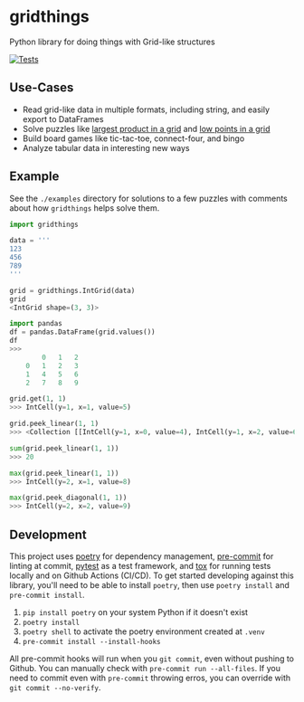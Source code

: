 # gridthings
Python library for doing things with Grid-like structures

[![Tests](https://github.com/kafonek/gridthings/actions/workflows/run-tests.yaml/badge.svg)](https://github.com/kafonek/gridthings/actions/workflows/run-tests.yaml)

## Use-Cases

 - Read grid-like data in multiple formats, including string, and easily export to DataFrames
 - Solve puzzles like [largest product in a grid](https://projecteuler.net/problem=11) and [low points in a grid](https://adventofcode.com/2021/day/9)
 - Build board games like tic-tac-toe, connect-four, and bingo
 - Analyze tabular data in interesting new ways

## Example

See the `./examples` directory for solutions to a few puzzles with comments about how `gridthings` helps solve them.

```python
import gridthings

data = '''
123
456
789
'''

grid = gridthings.IntGrid(data)
grid
<IntGrid shape=(3, 3)>

import pandas
df = pandas.DataFrame(grid.values())
df
>>>
        0	1	2
    0	1	2	3
    1	4	5	6
    2	7	8	9

grid.get(1, 1)
>>> IntCell(y=1, x=1, value=5)

grid.peek_linear(1, 1)
>>> <Collection [[IntCell(y=1, x=0, value=4), IntCell(y=1, x=2, value=6), IntCell(y=0, x=1, value=2), IntCell(y=2, x=1, value=8)]]>

sum(grid.peek_linear(1, 1))
>>> 20

max(grid.peek_linear(1, 1))
>>> IntCell(y=2, x=1, value=8)

max(grid.peek_diagonal(1, 1))
>>> IntCell(y=2, x=2, value=9)
```


## Development

This project uses [poetry](https://python-poetry.org/) for dependency management, [pre-commit](https://pre-commit.com/) for linting at commit, [pytest](https://docs.pytest.org/) as a test framework, and [tox](https://github.com/tox-dev/tox) for running tests locally and on Github Actions (CI/CD).  To get started developing against this library, you'll need to be able to install `poetry`, then use `poetry install` and `pre-commit install`.

1. `pip install poetry` on your system Python if it doesn't exist
2. `poetry install`
3. `poetry shell` to activate the poetry environment created at `.venv`
4. `pre-commit install --install-hooks`

All pre-commit hooks will run when you `git commit`, even without pushing to Github.  You can manually check with `pre-commit run --all-files`.  If you need to commit even with `pre-commit` throwing erros, you can override with `git commit --no-verify`.
